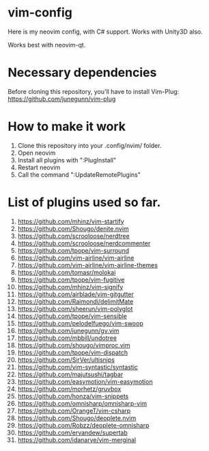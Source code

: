 # vim-config
Here is my neovim config, with C# support. Works with Unity3D also.

Works best with neovim-qt.

# Necessary dependencies
Before cloning this repository, you'll have to install Vim-Plug: https://github.com/junegunn/vim-plug

# How to make it work
1. Clone this repository into your .config/nvim/ folder.
2. Open neovim
3. Install all plugins with ":PlugInstall"
4. Restart neovim
5. Call the command ":UpdateRemotePlugins"

# List of plugins used so far.
1. https://github.com/mhinz/vim-startify
2. https://github.com/Shougo/denite.nvim
3. https://github.com/scrooloose/nerdtree
4. https://github.com/scrooloose/nerdcommenter
5. https://github.com/tpope/vim-surround
6. https://github.com/vim-airline/vim-airline
7. https://github.com/vim-airline/vim-airline-themes
8. https://github.com/tomasr/molokai
9. https://github.com/tpope/vim-fugitive
10. https://github.com/mhinz/vim-signify
11. https://github.com/airblade/vim-gitgutter
12. https://github.com/Raimondi/delimitMate
13. https://github.com/sheerun/vim-polyglot
14. https://github.com/tpope/vim-sensible
15. https://github.com/pelodelfuego/vim-swoop
16. https://github.com/junegunn/gv.vim
17. https://github.com/mbbill/undotree
18. https://github.com/shougo/vimproc.vim
19. https://github.com/tpope/vim-dispatch
20. https://github.com/SirVer/ultisnips
21. https://github.com/vim-syntastic/syntastic
22. https://github.com/majutsushi/tagbar
23. https://github.com/easymotion/vim-easymotion
24. https://github.com/morhetz/gruvbox
25. https://github.com/honza/vim-snippets
26. https://github.com/omnisharp/omnisharp-vim
27. https://github.com/OrangeT/vim-csharp
28. https://github.com/Shougo/deoplete.nvim
29. https://github.com/Robzz/deoplete-omnisharp
30. https://github.com/ervandew/supertab
31. https://github.com/idanarye/vim-merginal
